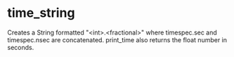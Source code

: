 time_string
===========

Creates a String formatted "&lt;int>.&lt;fractional>" where timespec.sec and timespec.nsec are concatenated. print_time also returns the float number in seconds. 
